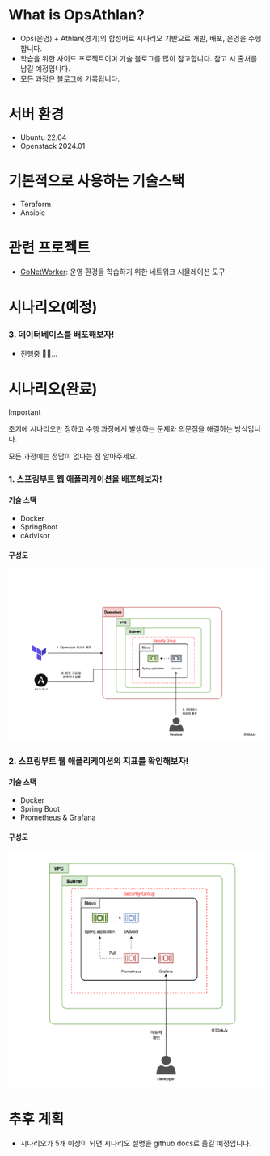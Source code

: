 # What is OpsAthlan?
- Ops(운영) + Athlan(경기)의 합성어로 시나리오 기반으로 개발, 배포, 운영을 수행합니다.
- 학습을 위한 사이드 프로젝트이며 기술 블로그를 많이 참고합니다. 참고 시 출처를 남길 예정입니다. 
- 모든 과정은 [블로그](https://s0okju.github.io/categories/opsathlan/)에 기록됩니다. 

# 서버 환경
- Ubuntu 22.04
- Openstack 2024.01

# 기본적으로 사용하는 기술스택
- Teraform
- Ansible

# 관련 프로젝트 
- [GoNetWorker](https://github.com/S0okJu/GoNetWorker): 운영 환경을 학습하기 위한 네트워크 시뮬레이션 도구

# 시나리오(예정)
### 3. 데이터베이스를 배포해보자!
- 진행중 🏃🏻...

# 시나리오(완료)
 
> [!IMPORTANT] 
> 초기에 시나리오만 정하고 수행 과정에서 발생하는 문제와 의문점을 해결하는 방식입니다.
>
> 모든 과정에는 정답이 없다는 점 알아주세요.

### 1. 스프링부트 웹 애플리케이션을 배포해보자!
#### 기술 스택
- Docker
- SpringBoot
- cAdvisor

#### 구성도
![](./imgs/arch/1.png)

### 2. 스프링부트 웹 애플리케이션의 지표를 확인해보자! 
#### 기술 스택
- Docker
- Spring Boot
- Prometheus & Grafana

#### 구성도
![](./imgs/arch/2.png)


# 추후 계획
- 시나리오가 5개 이상이 되면 시나리오 설명을 github docs로 옮길 예정입니다.